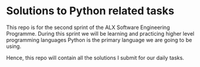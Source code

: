 # Solutions to Python related tasks
This repo is for the second sprint of the ALX Software Engineering Programme.
During this sprint we will be learning and practicing higher level programming languages
Python is the primary language we are going to be using.

Hence, this repo will contain all the solutions I submit for our daily tasks.

